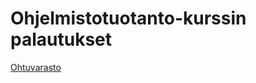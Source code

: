 # Ohjelmistotuotanto-kurssin palautukset

[Ohtuvarasto](https://github.com/valtterikantanen/ohtuvarasto)